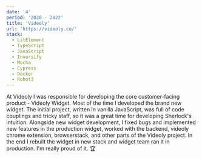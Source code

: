 ```yaml
---
date: '4'
period: '2020 - 2022'
title: 'Videoly'
url: 'https://videoly.co/'
stack:
  - LitElement
  - TypeScript
  - JavaScript
  - Inversify
  - Mocha
  - Cypress
  - Docker
  - Robot3
---
```


At Videoly I was responsible for developing the core customer-facing product - Videoly Widget. 
Most of the time I developed the brand new widget. The initial project, written in vanilla JavaScript, was full of code couplings and tricky staff, so it was a great time for developing Sherlock's intuition. Alongside new widget development, I fixed bugs and implemented new features in the production widget, worked with the backend, videoly chrome extension, browserstack, and other parts of the Videoly project. In the end I rebuilt the widget in new stack and widget team ran it in production. I'm really proud of it. 🏆